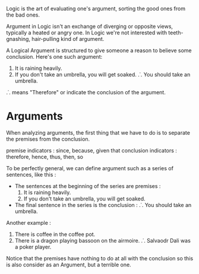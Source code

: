 Logic is the art of evaluating one's argument, sorting the good ones from the bad ones.

Argument in Logic isn't an exchange of diverging or opposite views, typically a heated or angry one. In Logic we're not interested with teeth-gnashing, hair-pulling kind of argument.

A Logical Argument is structured to give someone a reason to believe some conclusion. Here's one such argument:
1. It is raining heavily.
2. If you don't take an umbrella, you will get soaked.
.˙. You should take an umbrella.

.˙. means "Therefore" or indicate the conclusion of the argument.

# Arguments
When analyzing arguments, the first thing that we have to do is to separate the premises from the conclusion.

premise indicators : since, because, given that
conclusion indicators : therefore, hence, thus, then, so

To be perfectly general, we can define argument such as a series of sentences, like this :
- The sentences at the beginning of the series are premises :
	1. It is raining heavily.
	2. If you don't take an umbrella, you will get soaked.
- The final sentence in the series is the conclusion :
       .˙. You should take an umbrella.   

Another example :
1. There is coffee in the coffee pot.
2. There is a dragon playing bassoon on the airmoire.
.˙.  Salvaodr Dali was a poker player.

Notice that the premises have nothing to do at all with the conclusion so this is also consider as an Argument, but a terrible one.